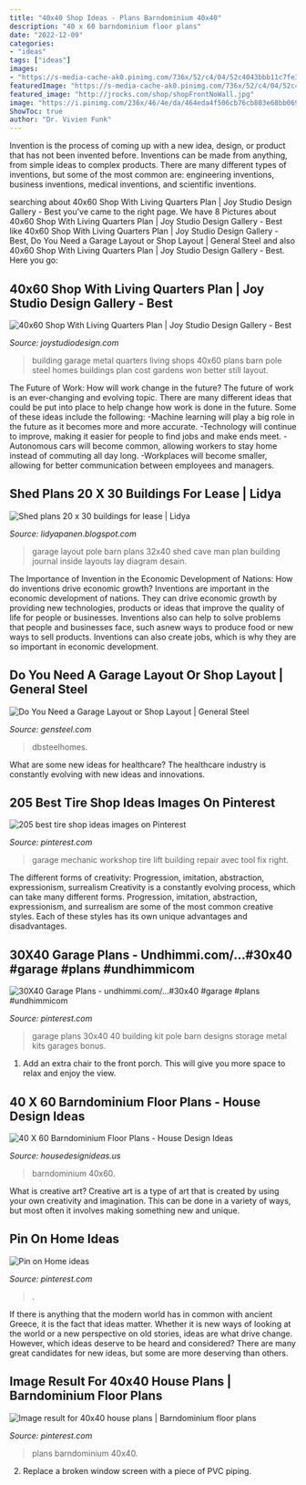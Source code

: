```yaml
---
title: "40x40 Shop Ideas - Plans Barndominium 40x40"
description: "40 x 60 barndominium floor plans"
date: "2022-12-09"
categories:
- "ideas"
tags: ["ideas"]
images:
- "https://s-media-cache-ak0.pinimg.com/736x/52/c4/04/52c4043bbb11c7fe30e09c4edda227b5--garage-lift-auto-garage.jpg"
featuredImage: "https://s-media-cache-ak0.pinimg.com/736x/52/c4/04/52c4043bbb11c7fe30e09c4edda227b5--garage-lift-auto-garage.jpg"
featured_image: "http://jrocks.com/shop/shopFrontNoWall.jpg"
image: "https://i.pinimg.com/236x/46/4e/da/464eda4f506cb76cb803e68bb06986d0--barndominium-cost-pole-buildings.jpg?nii=t"
ShowToc: true
author: "Dr. Vivien Funk"
---
```



Invention is the process of coming up with a new idea, design, or product that has not been invented before. Inventions can be made from anything, from simple ideas to complex products. There are many different types of inventions, but some of the most common are: engineering inventions, business inventions, medical inventions, and scientific inventions.

	

		
searching about 40x60 Shop With Living Quarters Plan | Joy Studio Design Gallery - Best you've came to the right page. We have 8 Pictures about 40x60 Shop With Living Quarters Plan | Joy Studio Design Gallery - Best like 40x60 Shop With Living Quarters Plan | Joy Studio Design Gallery - Best, Do You Need a Garage Layout or Shop Layout | General Steel and also 40x60 Shop With Living Quarters Plan | Joy Studio Design Gallery - Best. Here you go:
		
    
## 40x60 Shop With Living Quarters Plan | Joy Studio Design Gallery - Best

<img loading=lazy src="http://jrocks.com/shop/shopFrontNoWall.jpg" onerror="this.onerror=null;this.src='https://tse3.mm.bing.net/th?id=OIP.3cLpIcyzgzcb5t_t1WTNwQHaFj&amp;pid=15.1';" alt="40x60 Shop With Living Quarters Plan | Joy Studio Design Gallery - Best">

_Source: joystudiodesign.com_

>building garage metal quarters living shops 40x60 plans barn pole steel homes buildings plan cost gardens won better still layout. 

	

The Future of Work: How will work change in the future?
The future of work is an ever-changing and evolving topic. There are many different ideas that could be put into place to help change how work is done in the future. Some of these ideas include the following: 
-Machine learning will play a big role in the future as it becomes more and more accurate. 
-Technology will continue to improve, making it easier for people to find jobs and make ends meet. 
-Autonomous cars will become common, allowing workers to stay home instead of commuting all day long. 
-Workplaces will become smaller, allowing for better communication between employees and managers.

    
## Shed Plans 20 X 30 Buildings For Lease | Lidya

<img loading=lazy src="https://lh5.googleusercontent.com/proxy/RP2G1GtlK190ej_wuhJP1GLiXA5arNgujOw5LDuZcEtPJyKIKP408_O6DZTU3ok6JgYdJODnyHst3u-pQ6I9qImed7LmxVZx=s0-d" onerror="this.onerror=null;this.src='https://tse4.mm.bing.net/th?id=OIP.0GyjGsCqmZ-CmaIP91UK4AHaI6&amp;pid=15.1';" alt="Shed plans 20 x 30 buildings for lease | Lidya">

_Source: lidyapanen.blogspot.com_

>garage layout pole barn plans 32x40 shed cave man plan building journal inside layouts lay diagram desain. 

	

The Importance of Invention in the Economic Development of Nations: How do inventions drive economic growth?
Inventions are important in the economic development of nations. They can drive economic growth by providing new technologies, products or ideas that improve the quality of life for people or businesses. Inventions also can help to solve problems that people and businesses face, such asnew ways to produce food or new ways to sell products. Inventions can also create jobs, which is why they are so important in economic development.

    
## Do You Need A Garage Layout Or Shop Layout | General Steel

<img loading=lazy src="https://gensteel.com/wp-content/uploads/2018/03/Workshop-Layout.jpg" onerror="this.onerror=null;this.src='https://tse3.mm.bing.net/th?id=OIP.SI5pPMox9pqwkUJ6lz1U_wHaD4&amp;pid=15.1';" alt="Do You Need a Garage Layout or Shop Layout | General Steel">

_Source: gensteel.com_

>dbsteelhomes. 

	

What are some new ideas for healthcare?
The healthcare industry is constantly evolving with new ideas and innovations.

    
## 205 Best Tire Shop Ideas Images On Pinterest

<img loading=lazy src="https://s-media-cache-ak0.pinimg.com/736x/52/c4/04/52c4043bbb11c7fe30e09c4edda227b5--garage-lift-auto-garage.jpg" onerror="this.onerror=null;this.src='https://tse2.mm.bing.net/th?id=OIP.CJbOCFYJArnrhGh1n9OQvwHaFk&amp;pid=15.1';" alt="205 best tire shop ideas images on Pinterest">

_Source: pinterest.com_

>garage mechanic workshop tire lift building repair avec tool fix right. 

	

The different forms of creativity: Progression, imitation, abstraction, expressionism, surrealism
Creativity is a constantly evolving process, which can take many different forms. Progression, imitation, abstraction, expressionism, and surrealism are some of the most common creative styles. Each of these styles has its own unique advantages and disadvantages.

    
## 30X40 Garage Plans - Undhimmi.com/...#30x40 #garage #plans #undhimmicom

<img loading=lazy src="https://i.pinimg.com/736x/88/89/1f/88891f34b3d37bcb952686ab08583ceb.jpg" onerror="this.onerror=null;this.src='https://tse1.mm.bing.net/th?id=OIP.CvxkouxcYpvQO2bD5CR8VQHaFj&amp;pid=15.1';" alt="30X40 Garage Plans - undhimmi.com/...#30x40 #garage #plans #undhimmicom">

_Source: pinterest.com_

>garage plans 30x40 40 building kit pole barn designs storage metal kits garages bonus. 

	

1. Add an extra chair to the front porch. This will give you more space to relax and enjoy the view. 

    
## 40 X 60 Barndominium Floor Plans - House Design Ideas

<img loading=lazy src="https://sunwardsteel.com/wp-content/uploads/2019/01/two-story-barndominium.jpg" onerror="this.onerror=null;this.src='https://tse4.mm.bing.net/th?id=OIP.kDYJ3Tgd5Rb7AoGPcyj-AQHaD7&amp;pid=15.1';" alt="40 X 60 Barndominium Floor Plans - House Design Ideas">

_Source: housedesignideas.us_

>barndominium 40x60. 

	

What is creative art?
Creative art is a type of art that is created by using your own creativity and imagination. This can be done in a variety of ways, but most often it involves making something new and unique.

    
## Pin On Home Ideas

<img loading=lazy src="https://i.pinimg.com/736x/f7/6f/c1/f76fc1e1488e1d7e7dbcf665166f0078.jpg" onerror="this.onerror=null;this.src='https://tse2.mm.bing.net/th?id=OIP.nnktTi4K5r9hl1ac7Rzp5wAAAA&amp;pid=15.1';" alt="Pin on Home ideas">

_Source: pinterest.com_

>. 

	

If there is anything that the modern world has in common with ancient Greece, it is the fact that ideas matter. Whether it is new ways of looking at the world or a new perspective on old stories, ideas are what drive change. However, which ideas deserve to be heard and considered? There are many great candidates for new ideas, but some are more deserving than others.

    
## Image Result For 40x40 House Plans | Barndominium Floor Plans

<img loading=lazy src="https://i.pinimg.com/236x/46/4e/da/464eda4f506cb76cb803e68bb06986d0--barndominium-cost-pole-buildings.jpg?nii=t" onerror="this.onerror=null;this.src='https://tse2.mm.bing.net/th?id=OIP.AVt-4ZRU162SEpPNkrtZnAAAAA&amp;pid=15.1';" alt="Image result for 40x40 house plans | Barndominium floor plans">

_Source: pinterest.com_

>plans barndominium 40x40. 

	

2. Replace a broken window screen with a piece of PVC piping.

